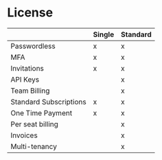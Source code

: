 # License

|                        | Single | Standard |
| ---------------------- | ------ | -------- |
| Passwordless           | x      | x        |
| MFA                    | x      | x        |
| Invitations            | x      | x        |
| API Keys               |        | x        |
| Team Billing           |        | x        |
| Standard Subscriptions | x      | x        |
| One Time Payment       | x      | x        |
| Per seat billing       |        | x        |
| Invoices               |        | x        |
| Multi-tenancy          |        | x        |
